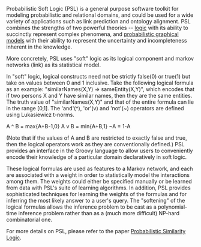 Probabilistic Soft Logic (PSL) is a general purpose software toolkit for modeling probabilistic and relational domains, and could be used for a wide variety of applications such as link prediction and ontology alignment. PSL combines the strengths of two powerful theories -- <a href="http://www.amazon.com/Logical-Foundations-Artificial-Intelligence-Genesereth/dp/0934613311">logic</a> with its ability to succinctly represent complex phenomena, and <a href="http://pgm.stanford.edu/">probabilistic graphical models</a> with their ability to represent the uncertainty and incompleteness inherent in the knowledge.

More concretely, PSL uses "soft" logic as its logical component and markov networks (link) as its statistical model. 

In "soft" logic, logical constructs need not be strictly false(0) or true(1) but take on values between 0 and 1 inclusive. Take the following logical formula as an example: "similarNames(X,Y) => sameEntity(X,Y)", which encodes that if two persons X and Y have similar names, then they are the same entities. The truth value of "similarNames(X,Y)" and that of the entire formula can lie in the range [0,1]. The 'and'(^), 'or'(v) and 'not'(~) operators are defined using Lukasiewicz t-norms.

A ^ B = max{A+B-1,0}
A v B = min{A+B,1}
~A = 1-A

(Note that if the values of A and B are restricted to exactly false and true, then the logical operators work as they are conventionally defined.) PSL provides an interface in the Groovy<link> language to allow users to conveniently encode their knowledge of a particular domain declaratively in soft logic. 

These logical formulas are used as features to a Markov network, and each are associated with a weight in order to statistically model the interactions among them. The weights could either be specified manually or be learned from data with PSL's suite of learning algorithms. In addition, PSL provides sophisticated techniques for learning the weights of the formulas and for inferring the most likely answer to a user's query. The "softening" of the logical formulas allows the inference problem to be cast as a polynomial-time inference problem rather than as a (much more difficult) NP-hard combinatorial one.

For more details on PSL, please refer to the paper <a href="http://fodava.gatech.edu/files/reports/FODAVA-10-17.pdf"> Probabilistic Similarity Logic</a>. 

<To be cleaned up later today>